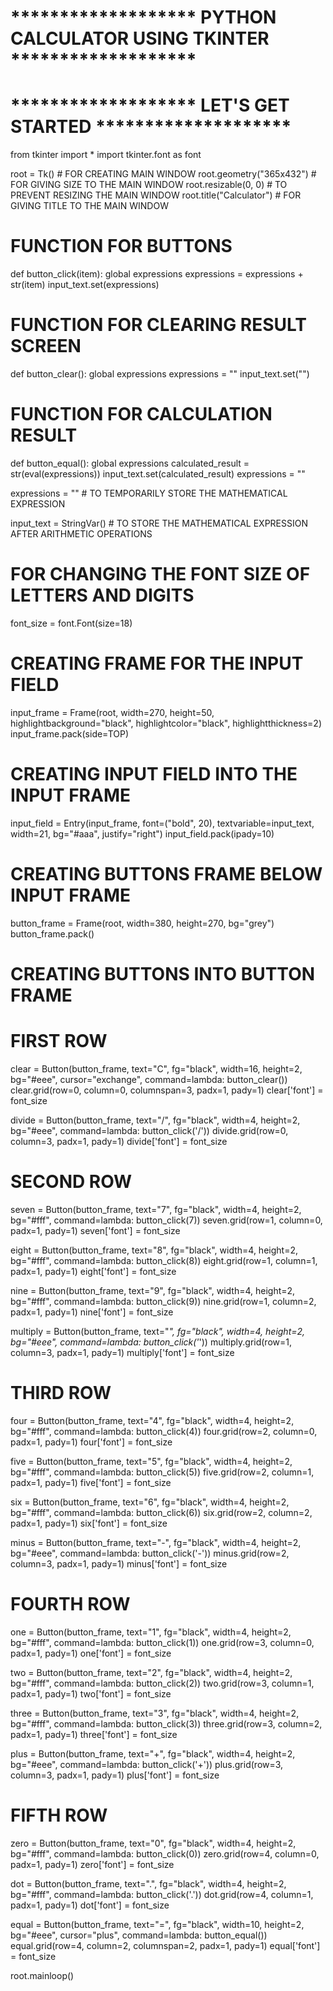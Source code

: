 # ******************* PYTHON CALCULATOR USING TKINTER *******************
# ******************* LET'S GET STARTED ********************
from tkinter import *
import tkinter.font as font

root = Tk()  # FOR CREATING MAIN WINDOW
root.geometry("365x432")  # FOR GIVING SIZE TO THE MAIN WINDOW
root.resizable(0, 0)  # TO PREVENT RESIZING THE MAIN WINDOW
root.title("Calculator")  # FOR GIVING TITLE TO THE MAIN WINDOW

# FUNCTION FOR BUTTONS


def button_click(item):
    global expressions
    expressions = expressions + str(item)
    input_text.set(expressions)

# FUNCTION FOR CLEARING RESULT SCREEN


def button_clear():
    global expressions
    expressions = ""
    input_text.set("")

# FUNCTION FOR CALCULATION RESULT


def button_equal():
    global expressions
    calculated_result = str(eval(expressions))
    input_text.set(calculated_result)
    expressions = ""


expressions = ""  # TO TEMPORARILY STORE THE MATHEMATICAL EXPRESSION

input_text = StringVar()  # TO STORE THE MATHEMATICAL EXPRESSION AFTER ARITHMETIC OPERATIONS 

# FOR CHANGING THE FONT SIZE OF LETTERS AND DIGITS
font_size = font.Font(size=18)

# CREATING FRAME FOR THE INPUT FIELD

input_frame = Frame(root, width=270, height=50, highlightbackground="black",
                    highlightcolor="black", highlightthickness=2)
input_frame.pack(side=TOP)

# CREATING INPUT FIELD INTO THE INPUT FRAME

input_field = Entry(input_frame, font=("bold", 20), textvariable=input_text,
                    width=21, bg="#aaa", justify="right")
input_field.pack(ipady=10)

# CREATING BUTTONS FRAME BELOW INPUT FRAME
button_frame = Frame(root, width=380, height=270, bg="grey")
button_frame.pack()

# CREATING BUTTONS INTO BUTTON FRAME
# FIRST ROW
clear = Button(button_frame, text="C", fg="black", width=16, height=2, bg="#eee",
               cursor="exchange", command=lambda: button_clear())
clear.grid(row=0, column=0, columnspan=3, padx=1, pady=1)
clear['font'] = font_size

divide = Button(button_frame, text="/", fg="black", width=4, height=2, bg="#eee",
                command=lambda: button_click('/'))
divide.grid(row=0, column=3, padx=1, pady=1)
divide['font'] = font_size

# SECOND ROW

seven = Button(button_frame, text="7", fg="black", width=4, height=2, bg="#fff",
               command=lambda: button_click(7))
seven.grid(row=1, column=0, padx=1, pady=1)
seven['font'] = font_size

eight = Button(button_frame, text="8", fg="black", width=4, height=2, bg="#fff",
               command=lambda: button_click(8))
eight.grid(row=1, column=1, padx=1, pady=1)
eight['font'] = font_size

nine = Button(button_frame, text="9", fg="black", width=4, height=2, bg="#fff",
              command=lambda: button_click(9))
nine.grid(row=1, column=2, padx=1, pady=1)
nine['font'] = font_size

multiply = Button(button_frame, text="*", fg="black", width=4, height=2, bg="#eee",
                  command=lambda: button_click('*'))
multiply.grid(row=1, column=3, padx=1, pady=1)
multiply['font'] = font_size

# THIRD ROW

four = Button(button_frame, text="4", fg="black", width=4, height=2, bg="#fff",
              command=lambda: button_click(4))
four.grid(row=2, column=0, padx=1, pady=1)
four['font'] = font_size

five = Button(button_frame, text="5", fg="black", width=4, height=2, bg="#fff",
              command=lambda: button_click(5))
five.grid(row=2, column=1, padx=1, pady=1)
five['font'] = font_size

six = Button(button_frame, text="6", fg="black", width=4, height=2, bg="#fff",
             command=lambda: button_click(6))
six.grid(row=2, column=2, padx=1, pady=1)
six['font'] = font_size

minus = Button(button_frame, text="-", fg="black", width=4, height=2, bg="#eee",
               command=lambda: button_click('-'))
minus.grid(row=2, column=3, padx=1, pady=1)
minus['font'] = font_size

# FOURTH ROW

one = Button(button_frame, text="1", fg="black", width=4, height=2, bg="#fff",
             command=lambda: button_click(1))
one.grid(row=3, column=0, padx=1, pady=1)
one['font'] = font_size

two = Button(button_frame, text="2", fg="black", width=4, height=2, bg="#fff",
             command=lambda: button_click(2))
two.grid(row=3, column=1, padx=1, pady=1)
two['font'] = font_size

three = Button(button_frame, text="3", fg="black", width=4, height=2, bg="#fff",
               command=lambda: button_click(3))
three.grid(row=3, column=2, padx=1, pady=1)
three['font'] = font_size

plus = Button(button_frame, text="+", fg="black", width=4, height=2, bg="#eee",
              command=lambda: button_click('+'))
plus.grid(row=3, column=3, padx=1, pady=1)
plus['font'] = font_size

# FIFTH ROW

zero = Button(button_frame, text="0", fg="black", width=4, height=2, bg="#fff",
              command=lambda: button_click(0))
zero.grid(row=4, column=0, padx=1, pady=1)
zero['font'] = font_size

dot = Button(button_frame, text=".", fg="black", width=4, height=2, bg="#fff",
             command=lambda: button_click('.'))
dot.grid(row=4, column=1, padx=1, pady=1)
dot['font'] = font_size

equal = Button(button_frame, text="=", fg="black", width=10, height=2, bg="#eee",
               cursor="plus", command=lambda: button_equal())
equal.grid(row=4, column=2, columnspan=2, padx=1, pady=1)
equal['font'] = font_size

root.mainloop()
